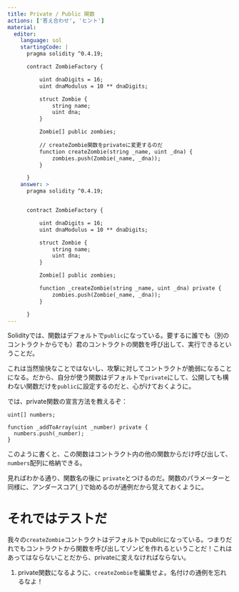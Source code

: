 ```yaml
---
title: Private / Public 関数
actions: ['答え合わせ', 'ヒント']
material:
  editor:
    language: sol
    startingCode: |
      pragma solidity ^0.4.19;

      contract ZombieFactory {

          uint dnaDigits = 16;
          uint dnaModulus = 10 ** dnaDigits;

          struct Zombie {
              string name;
              uint dna;
          }

          Zombie[] public zombies;
          
          // createZombie関数をprivateに変更するのだ
          function createZombie(string _name, uint _dna) {
              zombies.push(Zombie(_name, _dna));
          }

      }
    answer: >
      pragma solidity ^0.4.19;


      contract ZombieFactory {

          uint dnaDigits = 16;
          uint dnaModulus = 10 ** dnaDigits;

          struct Zombie {
              string name;
              uint dna;
          }

          Zombie[] public zombies;

          function _createZombie(string _name, uint _dna) private {
              zombies.push(Zombie(_name, _dna));
          }

      }
---
```


Solidityでは、関数はデフォルトで`public`になっている。要するに誰でも（別のコントラクトからでも）君のコントラクトの関数を呼び出して、実行できるということだ。 

これは当然愉快なことではないし、攻撃に対してコントラクトが脆弱になることになる。だから、自分が使う関数はデフォルトで`private`にして、公開しても構わない関数だけを`public`に設定するのだと、心がけておくように。

では、private関数の宣言方法を教えるぞ：

```
uint[] numbers;

function _addToArray(uint _number) private {
  numbers.push(_number);
}
```
このように書くと、この関数はコントラクト内の他の関数からだけ呼び出して、`numbers`配列に格納できる。

見ればわかる通り、関数名の後に `private`とつけるのだ。関数のパラメーターと同様に、アンダースコア(`_`)で始めるのが通例だから覚えておくように。

# それではテストだ

我々の`createZombie`コントラクトはデフォルトでpublicになっている。つまりだれでもコントラクトから関数を呼び出してゾンビを作れるということだ！これはあってはならないことだから、privateに変えなければならない。

1. private関数になるように、`createZombie`を編集せよ。名付けの通例を忘れるなよ！

